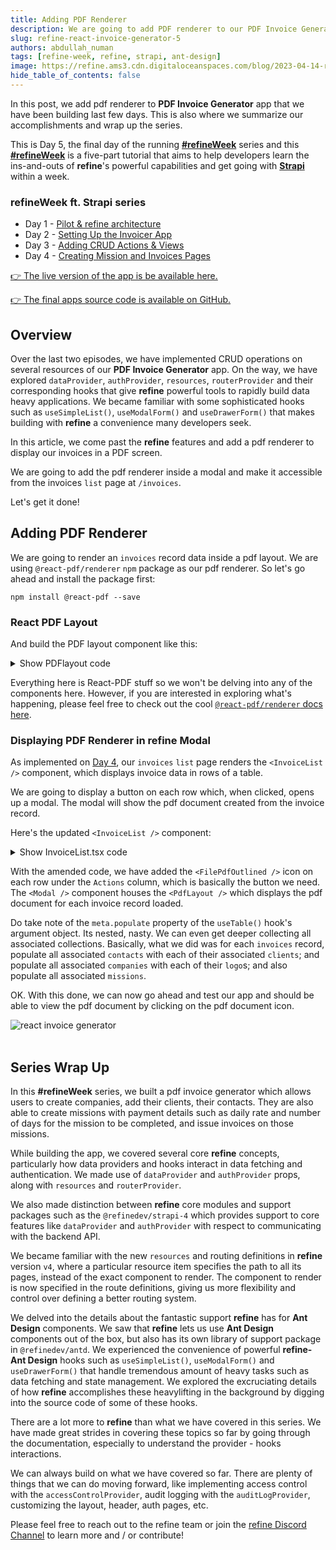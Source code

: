 ```yaml
---
title: Adding PDF Renderer
description: We are going to add PDF renderer to our PDF Invoice Generator app that we have been building last few days. This is also where we summarize our accomplishments and wrap up the series.
slug: refine-react-invoice-generator-5
authors: abdullah_numan
tags: [refine-week, refine, strapi, ant-design]
image: https://refine.ams3.cdn.digitaloceanspaces.com/blog/2023-04-14-refine-invoicer-5/social.png
hide_table_of_contents: false
---
```






In this post, we add pdf renderer to **PDF Invoice Generator** app that we have been building last few days. This is also where we summarize our accomplishments and wrap up the series.

This is Day 5, the final day of the running [**#refineWeek**](https://refine.dev/week-of-refine-strapi/) series and this [**#refineWeek**](https://refine.dev/week-of-refine-strapi/) is a five-part tutorial that aims to help developers learn the ins-and-outs of **refine**'s powerful capabilities and get going with [**Strapi**](https://strapi.io/) within a week.

### refineWeek ft. Strapi series

 - Day 1 - [Pilot & refine architecture](https://refine.dev/blog/refine-react-invoice-generator-1/)
 - Day 2 - [Setting Up the Invoicer App](https://refine.dev/blog/refine-react-invoice-generator-2/)
 - Day 3 - [Adding CRUD Actions & Views](https://refine.dev/blog/refine-react-invoice-generator-3/)
 - Day 4 - [Creating Mission and Invoices Pages](https://refine.dev/blog/refine-react-invoice-generator-4/)

[👉 The live version of the app is be available here.](https://invoice-generator.refine.dev/)

[👉 The final apps source code is available on GitHub.](https://github.com/refinedev/refine/tree/master/examples/refine-week-invoice-generator)


## Overview

Over the last two episodes, we have implemented CRUD operations on several resources of our **PDF Invoice Generator** app. On the way, we have explored `dataProvider`, `authProvider`, `resources`, `routerProvider` and their corresponding hooks that give **refine** powerful tools to rapidly build data heavy applications. We became familiar with some sophisticated hooks such as `useSimpleList()`, `useModalForm()` and `useDrawerForm()` that makes building with **refine** a convenience many developers seek.

In this article, we come past the **refine** features and add a pdf renderer to display our invoices in a PDF screen.

We are going to add the pdf renderer inside a modal and make it accessible from the invoices `list` page at `/invoices`.

Let's get it done!

## Adding PDF Renderer

We are going to render an `invoices` record data inside a pdf layout. We are using `@react-pdf/renderer` `npm` package as our pdf renderer. So let's go ahead and install the package first:

```npm
npm install @react-pdf --save
```

### React PDF Layout

And build the PDF layout component like this:

<details>
<summary>Show PDFlayout code</summary>
<p>


```tsx title="src/components/pd/pdfLayout.tsx"
import {
    Document,
    Image,
    Page,
    StyleSheet,
    View,
    Text,
    PDFViewer,
} from "@react-pdf/renderer";
import { IInvoice } from "interfaces";
import { API_URL } from "../../constants";

type PdfProps = {
    record: IInvoice | undefined;
};

export const PdfLayout: React.FC<PdfProps> = ({ record }) => {
    const subtotal =
        record?.missions.reduce((prev, cur) => {
            return prev + cur?.day * cur?.daily_rate;
        }, 0) ?? 0;

    return (
        <PDFViewer style={styles.viewer}>
            <Document>
                <Page style={styles.page} size="A4">
                    <View>
                        <Image
                            src={API_URL + record?.company?.logo?.url}
                            style={{ width: "120px", height: "auto" }}
                        />
                        <View style={styles.inoviceTextNumberContainer}>
                            <Text style={styles.inoviceText}>
                                {`Invoice: Invoice_#${record?.id}${record?.name}`}
                            </Text>
                            <Text
                                style={styles.inoviceId}
                            >{`Invoice ID: INVOICE_#${record?.id}`}</Text>
                        </View>
                    </View>
                    <View style={styles.dividerLG} />

                    <View style={styles.inoviceForFromCotnainer}>
                        <View style={styles.inoviceFor}>
                            <Text style={styles.inoviceForFromTitle}>
                                Inovice For:
                            </Text>
                            <View>
                                <Text style={styles.inoviceForFromText}>
                                    {record?.contact?.client?.name}
                                </Text>
                                <Text style={styles.inoviceForFromText}>
                                    {record?.contact?.first_name}
                                </Text>
                                <Text style={styles.inoviceForFromText}>
                                    {record?.contact?.last_name}
                                </Text>
                                <Text style={styles.inoviceForFromText}>
                                    {record?.contact?.email}
                                </Text>
                            </View>
                        </View>

                        <View style={styles.inoviceFrom}>
                            <Text style={styles.inoviceForFromTitle}>
                                From:
                            </Text>
                            <View>
                                <Text style={styles.inoviceForFromText}>
                                    {record?.company.name}
                                </Text>
                                <Text style={styles.inoviceForFromText}>
                                    {record?.company.city}
                                </Text>
                                <Text style={styles.inoviceForFromText}>
                                    {record?.company.address},{" "}
                                    {record?.company.country}
                                </Text>
                            </View>
                            <View style={styles.dividerSM} />
                            <View>
                                <Text
                                    style={styles.inoviceForFromText}
                                >{`Invoice ID: ${record?.id}`}</Text>
                                <Text
                                    style={styles.inoviceForFromText}
                                >{`Invoice Custom ID: ${record?.custom_id}`}</Text>
                                <Text
                                    style={styles.inoviceForFromText}
                                >{`Invoice Date: ${record?.date}`}</Text>
                            </View>
                        </View>
                    </View>

                    <View style={styles.table}>
                        <View style={styles.tableHeader}>
                            <Text
                                style={[
                                    styles.tableHeaderItem,
                                    { width: "40%" },
                                ]}
                            >
                                Mission
                            </Text>
                            <Text
                                style={[
                                    styles.tableHeaderItem,
                                    { width: "20%" },
                                ]}
                            >
                                Day
                            </Text>
                            <Text
                                style={[
                                    styles.tableHeaderItem,
                                    { width: "20%" },
                                ]}
                            >
                                Day Rate
                            </Text>
                            <Text
                                style={[
                                    styles.tableHeaderItem,
                                    { width: "20%" },
                                ]}
                            >
                                Total
                            </Text>
                        </View>
                        {record?.missions.map((item) => {
                            return (
                                <View key={item.id} style={styles.tableRow}>
                                    <Text
                                        style={[
                                            styles.tableCol,
                                            { width: "40%" },
                                        ]}
                                    >
                                        {item.mission}
                                    </Text>
                                    <Text
                                        style={[
                                            styles.tableCol,
                                            { width: "20%" },
                                        ]}
                                    >
                                        {item?.day}
                                    </Text>
                                    <Text
                                        style={[
                                            styles.tableCol,
                                            { width: "20%" },
                                        ]}
                                    >
                                        {item?.daily_rate}
                                    </Text>
                                    <Text
                                        style={[
                                            styles.tableCol,
                                            { width: "20%" },
                                        ]}
                                    >
                                        {item?.daily_rate * item?.day}
                                    </Text>
                                </View>
                            );
                        })}
                    </View>

                    <View style={styles.signatureTotalContainer}>
                        <View style={styles.signatureContainer}>
                            <Text style={styles.signatureText}>
                                Signature: ________________
                            </Text>
                            <Text style={styles.signatureText}>
                                Date: {record?.date.toString()}
                            </Text>
                        </View>

                        <View style={styles.totalContainer}>
                            <Text style={styles.totalText}>
                                SUBTOTAL: {subtotal}
                            </Text>
                            <Text style={styles.totalText}>
                                Discount(%): {record?.discount}
                            </Text>
                            <Text style={styles.totalText}>
                                Tax(%): {record?.tax}
                            </Text>
                            <Text style={styles.totalText}>
                                Total($):
                                {subtotal +
                                    (subtotal * (record?.tax as number)) / 100 -
                                    (subtotal * (record?.discount as number)) /
                                        100}
                            </Text>
                        </View>
                    </View>
                    <View style={styles.footer}>
                        <Text style={styles.footerText}>
                            {record?.company.city}
                        </Text>
                        <Text style={styles.footerText}>
                            {record?.company.address}, {record?.company.country}
                        </Text>
                    </View>
                </Page>
            </Document>
        </PDFViewer>
    );
};

const styles = StyleSheet.create({
    viewer: {
        paddingTop: 32,
        width: "100%",
        height: "80vh",
        border: "none",
    },
    page: {
        display: "flex",
        padding: "0.4in 0.4in",
        fontSize: 12,
        color: "#333",
        backgroundColor: "#fff",
    },
    inoviceTextNumberContainer: {
        display: "flex",
        flexDirection: "row",
        alignItems: "center",
        justifyContent: "space-between",
    },
    inoviceText: {
        color: "#3aabf0",
    },
    inoviceId: {
        textAlign: "center",
    },
    inoviceForFromCotnainer: {
        display: "flex",
        flexDirection: "row",
        justifyContent: "space-between",
    },
    inoviceForFromTitle: {
        marginBottom: 24,
    },
    inoviceFor: {
        flex: 1.5,
    },
    inoviceFrom: {
        flex: 1,
    },
    inoviceForFromText: {
        color: "#787878",
        lineHeight: 1.5,
    },
    dividerSM: {
        width: "100%",
        height: 1,
        marginTop: 12,
        marginBottom: 12,
        backgroundColor: "#e5e5e5",
    },
    dividerLG: {
        width: "100%",
        height: 1,
        marginTop: 40,
        marginBottom: 40,
        backgroundColor: "#e5e5e5",
    },
    table: {
        marginTop: 32,
    },
    tableHeader: {
        display: "flex",
        flexDirection: "row",
        textAlign: "center",
    },
    tableHeaderItem: {
        paddingVertical: 8,
        border: "1px solid #000",
        borderBottom: "none",
    },
    tableRow: {
        display: "flex",
        flexDirection: "row",
    },
    tableCol: {
        paddingVertical: 8,
        paddingHorizontal: 4,
        border: "1px solid #000",
    },
    signatureTotalContainer: {
        display: "flex",
        flexDirection: "row",
        justifyContent: "space-between",
        marginTop: 32,
    },
    signatureContainer: {},
    totalContainer: {},
    signatureText: {
        marginTop: 32,
    },
    totalText: {
        marginTop: 16,
    },
    footer: {
        borderTop: "1px solid #e5e5e5",
        paddingTop: 8,
        marginTop: "auto",
    },
    footerText: {
        color: "#787878",
        lineHeight: 1.5,
    },
});
```


</p>
</details>


Everything here is React-PDF stuff so we won't be delving into any of the components here. However, if you are interested in exploring what's happening, please feel free to check out the cool [`@react-pdf/renderer` docs here](https://react-pdf.org/components).


### Displaying PDF Renderer in refine Modal

As implemented on [Day 4](https://refine.dev/blog/refine-react-invoice-generator-4/), our `invoices` `list` page renders the `<InvoiceList />` component, which displays invoice data in rows of a table.

We are going to display a button on each row which, when clicked, opens up a modal. The modal will show the pdf document created from the invoice record.

Here's the updated `<InvoiceList />` component:

<details>
<summary>Show InvoiceList.tsx code</summary>
<p>

```tsx title="src/pages/invoices/list.tsx"
import { useState } from "react";
import { useModal } from "@refinedev/core";
import {
    List,
    useTable,
    DateField,
    TagField,
    EmailField,
    DeleteButton,
    EditButton,
} from "@refinedev/antd";

// It is recommended to use explicit import as seen below to reduce bundle size.
// import { IconName } from "@ant-design/icons";
import * as Icons from "@ant-design/icons";

import { Table, Space, Button, Modal } from "antd";

import { IInvoice, IMission } from "interfaces";
import { PdfLayout } from "components/pdf";

const { FilePdfOutlined } = Icons;

export const InvoiceList: React.FC = () => {
    const [record, setRecord] = useState<IInvoice>();

    const { tableProps } = useTable<IInvoice>({
        meta: {
            populate: {
                contact: { populate: ["client"] },
                company: { populate: ["logo"] },
                missions: "*",
            },
        },
    });

    const { show, visible, close } = useModal();

    return (
        <>
            <List>
                <Table {...tableProps}>
                    <Table.Column dataIndex="id" title="ID" />
                    <Table.Column<IInvoice>
                        dataIndex="name"
                        title="Invoice Name"
                        render={(_, record) => {
                            return `Invoice_#${record.id}${record?.name}`;
                        }}
                    />
                    <Table.Column<IInvoice>
                        dataIndex="date"
                        title="Invoice Date"
                        render={(value) => (
                            <DateField format="LL" value={value} />
                        )}
                    />
                    <Table.Column
                        dataIndex={["company", "name"]}
                        title="Company"
                    />
                    <Table.Column
                        dataIndex={"missions"}
                        title="Missions"
                        render={(value) => {
                            return value.map((item: IMission) => {
                                return (
                                    <TagField
                                        key={item?.id}
                                        color="blue"
                                        value={item?.mission}
                                    />
                                );
                            });
                        }}
                    />
                    <Table.Column
                        dataIndex="discount"
                        title="Discount(%)"
                        render={(value) => (
                            <TagField color="blue" value={value} />
                        )}
                    />
                    <Table.Column
                        dataIndex="tax"
                        title="Tax(%)"
                        render={(value) => (
                            <TagField color="cyan" value={value} />
                        )}
                    />
                    <Table.Column
                        dataIndex="custom_id"
                        title="Custom Invoice ID"
                    />

                    <Table.Column
                        dataIndex={["contact", "email"]}
                        title="Contact"
                        render={(value) => <EmailField value={value} />}
                    />
                    <Table.Column<IInvoice>
                        title="Actions"
                        dataIndex="actions"
                        render={(_, record) => {
                            return (
                                <Space>
                                    <EditButton
                                        hideText
                                        size="small"
                                        recordItemId={record?.id}
                                    />
                                    <DeleteButton
                                        hideText
                                        size="small"
                                        recordItemId={record?.id}
                                    />
                                    {record.company && (
                                        <Button
                                            size="small"
                                            icon={<FilePdfOutlined />}
                                            onClick={() => {
                                                setRecord(record);
                                                show();
                                            }}
                                        />
                                    )}
                                </Space>
                            );
                        }}
                    />
                </Table>
            </List>
            <Modal visible={visible} onCancel={close} width="80%" footer={null}>
                <PdfLayout record={record} />
            </Modal>
        </>
    );
};
```

</p>
</details>

With the amended code, we have added the `<FilePdfOutlined />` icon on each row under the `Actions` column, which is basically the button we need. The `<Modal />` component houses the `<PdfLayout />` which displays the pdf document for each invoice record loaded.

Do take note of the `meta.populate` property of the `useTable()` hook's argument object. Its nested, nasty. We can even get deeper collecting all associated collections. Basically, what we did was for each `invoices` record, populate all associated `contacts` with each of their associated `clients`; and populate all associated `companies` with each of their `logo`s; and also populate all associated `missions`.

OK. With this done, we can now go ahead and test our app and should be able to view the pdf document by clicking on the pdf document icon.



<div class="img-container">
    <div class="window">
        <div class="control red"></div>
        <div class="control orange"></div>
        <div class="control green"></div>
    </div>
     <img style={{alignSelf:"center"}}  src="https://refine.ams3.cdn.digitaloceanspaces.com/blog/2023-04-14-refine-invoicer-5/pdf.gif"  alt="react invoice generator" />


</div>

<br />

## Series Wrap Up

In this **#refineWeek** series, we built a pdf invoice generator which allows users to create companies, add their clients, their contacts. They are also able to create missions with payment details such as daily rate and number of days for the mission to be completed, and issue invoices on those missions.

While building the app, we covered several core **refine** concepts, particularly how data providers and hooks interact in data fetching and authentication. We made use of `dataProvider` and `authProvider` props, along with `resources` and `routerProvider`.

We also made distinction between **refine** core modules and support packages such as the `@refinedev/strapi-4` which provides support to core features like `dataProvider` and `authProvider` with respect to communicating with the backend API.

We became familiar with the new `resources` and routing definitions in **refine** version `v4`, where a particular resource item specifies the path to all its pages, instead of the exact component to render. The component to render is now specified in the route definitions, giving us more flexibility and control over defining a better routing system.

We delved into the details about the fantastic support **refine** has for **Ant Design** components. We saw that **refine** lets us use **Ant Design** components out of the box, but also has its own library of support package in `@refinedev/antd`. We experienced the convenience of powerful **refine-Ant Design** hooks such as `useSimpleList()`, `useModalForm()` and `useDrawerForm()` that handle tremendous amount of heavy tasks such as data fetching and state management. We explored the excruciating details of how **refine** accomplishes these heavylifting in the background by digging into the source code of some of these hooks.

There are a lot more to **refine** than what we have covered in this series. We have made great strides in covering these topics so far by going through the documentation, especially to understand the provider - hooks interactions.

We can always build on what we have covered so far. There are plenty of things that we can do moving forward, like implementing access control with the `accessControlProvider`, audit logging with the `auditLogProvider`, customizing the layout, header, auth pages, etc.

Please feel free to reach out to the refine team or join the [refine Discord Channel](https://discord.gg/refine) to learn more and / or contribute!